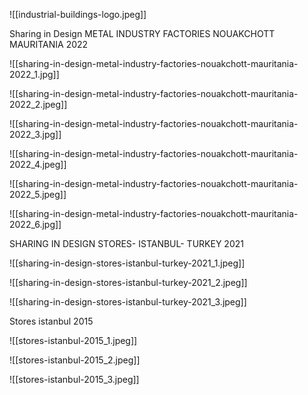 ![[industrial-buildings-logo.jpeg]]

Sharing in Design METAL INDUSTRY FACTORIES NOUAKCHOTT MAURITANIA 2022

![[sharing-in-design-metal-industry-factories-nouakchott-mauritania-2022_1.jpg]]

![[sharing-in-design-metal-industry-factories-nouakchott-mauritania-2022_2.jpeg]]

![[sharing-in-design-metal-industry-factories-nouakchott-mauritania-2022_3.jpg]]

![[sharing-in-design-metal-industry-factories-nouakchott-mauritania-2022_4.jpeg]]

![[sharing-in-design-metal-industry-factories-nouakchott-mauritania-2022_5.jpeg]]

![[sharing-in-design-metal-industry-factories-nouakchott-mauritania-2022_6.jpg]]

SHARING IN DESIGN STORES- ISTANBUL- TURKEY 2021

![[sharing-in-design-stores-istanbul-turkey-2021_1.jpeg]]

![[sharing-in-design-stores-istanbul-turkey-2021_2.jpeg]]

![[sharing-in-design-stores-istanbul-turkey-2021_3.jpeg]]

Stores istanbul 2015

![[stores-istanbul-2015_1.jpeg]]

![[stores-istanbul-2015_2.jpeg]]

![[stores-istanbul-2015_3.jpeg]]

